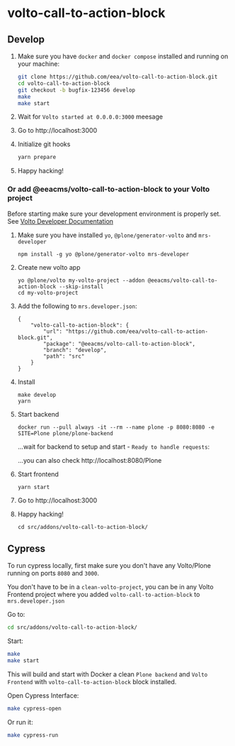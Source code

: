 # volto-call-to-action-block

## Develop

1. Make sure you have `docker` and `docker compose` installed and running on your machine:

    ```Bash
    git clone https://github.com/eea/volto-call-to-action-block.git
    cd volto-call-to-action-block
    git checkout -b bugfix-123456 develop
    make
    make start
    ```

1. Wait for `Volto started at 0.0.0.0:3000` meesage

1. Go to http://localhost:3000

1. Initialize git hooks

    ```Bash
    yarn prepare
    ```

1.  Happy hacking!


### Or add @eeacms/volto-call-to-action-block to your Volto project

Before starting make sure your development environment is properly set. See [Volto Developer Documentation](https://docs.voltocms.com/getting-started/install/)

1.  Make sure you have installed `yo`, `@plone/generator-volto` and `mrs-developer`

        npm install -g yo @plone/generator-volto mrs-developer

1.  Create new volto app

        yo @plone/volto my-volto-project --addon @eeacms/volto-call-to-action-block --skip-install
        cd my-volto-project

1.  Add the following to `mrs.developer.json`:

        {
            "volto-call-to-action-block": {
                "url": "https://github.com/eea/volto-call-to-action-block.git",
                "package": "@eeacms/volto-call-to-action-block",
                "branch": "develop",
                "path": "src"
            }
        }

1.  Install

        make develop
        yarn

1.  Start backend

        docker run --pull always -it --rm --name plone -p 8080:8080 -e SITE=Plone plone/plone-backend

    ...wait for backend to setup and start - `Ready to handle requests`:

    ...you can also check http://localhost:8080/Plone

1.  Start frontend

        yarn start

1.  Go to http://localhost:3000

1.  Happy hacking!

        cd src/addons/volto-call-to-action-block/

## Cypress

To run cypress locally, first make sure you don't have any Volto/Plone running on ports `8080` and `3000`.

You don't have to be in a `clean-volto-project`, you can be in any Volto Frontend
project where you added `volto-call-to-action-block` to `mrs.developer.json`

Go to:

  ```BASH
  cd src/addons/volto-call-to-action-block/
  ```

Start:

  ```Bash
  make
  make start
  ```

This will build and start with Docker a clean `Plone backend` and `Volto Frontend` with `volto-call-to-action-block` block installed.

Open Cypress Interface:

  ```Bash
  make cypress-open
  ```

Or run it:

  ```Bash
  make cypress-run
  ```
